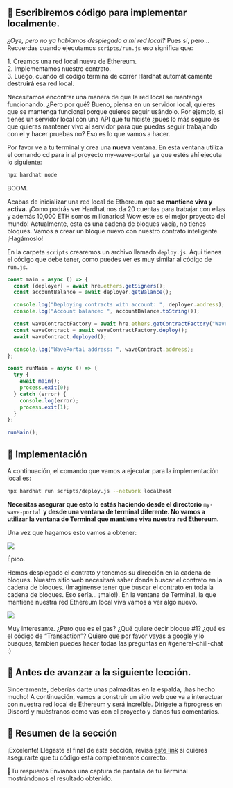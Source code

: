 ## 👀 Escribiremos código para implementar localmente.

*¿Oye, pero no ya habíamos desplegado a mi red local?*
Pues sí, pero...
Recuerdas cuando ejecutamos `scripts/run.js` eso significa que:

1\.	Creamos una red local nueva de Ethereum.\
2\.	Implementamos nuestro contrato.\
3\.	Luego, cuando el código termina de correr Hardhat automáticamente **destruirá** esa red local.

Necesitamos encontrar una manera de que la red local se mantenga funcionando. ¿Pero por qué? Bueno, piensa en un servidor local, quieres que se mantenga funcional porque quieres seguir usándolo. Por ejemplo, si tienes un servidor local con una API que tu hiciste ¿pues lo más seguro es que quieras mantener vivo al servidor para que puedas seguir trabajando con el y hacer pruebas no? 
Eso es lo que vamos a hacer.

Por favor ve a tu terminal y crea una **nueva** ventana. En esta ventana utiliza el comando cd para ir al proyecto my-wave-portal ya que estés ahí ejecuta lo siguiente:
```bash
npx hardhat node
```

BOOM.

Acabas de inicializar una red local de Ethereum que **se mantiene viva y activa.** ¡Como podrás ver Hardhat nos da 20 cuentas para trabajar con ellas y además 10,000 ETH somos millonarios! Wow este es el mejor proyecto del mundo!
Actualmente, esta es una cadena de bloques vacía, no tienes bloques.
Vamos a crear un bloque nuevo con nuestro contrato inteligente. ¡Hagámoslo!

En la carpeta `scripts` crearemos un archivo llamado `deploy.js`. Aquí tienes el código que debe tener, como puedes ver es muy similar al código de `run.js`. 

```javascript
const main = async () => {
  const [deployer] = await hre.ethers.getSigners();
  const accountBalance = await deployer.getBalance();

  console.log("Deploying contracts with account: ", deployer.address);
  console.log("Account balance: ", accountBalance.toString());

  const waveContractFactory = await hre.ethers.getContractFactory("WavePortal");
  const waveContract = await waveContractFactory.deploy();
  await waveContract.deployed();

  console.log("WavePortal address: ", waveContract.address);
};

const runMain = async () => {
  try {
    await main();
    process.exit(0);
  } catch (error) {
    console.log(error);
    process.exit(1);
  }
};

runMain();
```

## 🎉 Implementación

A continuación, el comando que vamos a ejecutar para la implementación local es:

```bash
npx hardhat run scripts/deploy.js --network localhost
```

**Necesitas asegurar que esto lo estás haciendo desde el directorio** `my-wave-portal` **y desde una ventana de terminal diferente. No vamos a utilizar la ventana de Terminal que mantiene viva nuestra red Ethereum.**

Una vez que hagamos esto vamos a obtener:

![](https://i.imgur.com/ZXehYOk.png)
 
Épico.

Hemos desplegado el contrato y tenemos su dirección en la cadena de bloques. Nuestro sitio web necesitará saber donde buscar el contrato en la cadena de bloques. (Imagínense tener que buscar el contrato en toda la cadena de bloques. Eso sería... ¡malo!).
En la ventana de Terminal, la que mantiene nuestra red Ethereum local viva vamos a ver algo nuevo.

![](https://i.imgur.com/DmhZRJN.png)
 
Muy interesante. ¿Pero que es el gas? ¿Qué quiere decir bloque #1? ¿qué es el código de “Transaction”? 
Quiero que por favor vayas a google y lo busques, también puedes hacer todas las preguntas en #general-chill-chat :)

## 🚨 Antes de avanzar a la siguiente lección.

Sinceramente, deberías darte unas palmaditas en la espalda, ¡has hecho mucho!
A continuación, vamos a construir un sitio web que va a interactuar con nuestra red local de Ethereum y será increíble. 
Dirígete a #progress en Discord y muéstranos como vas con el proyecto y danos tus comentarios.

## 🎁 Resumen de la sección

¡Excelente! Llegaste al final de esta sección, revisa [este link](https://gist.github.com/adilanchian/9f745fdfa9186047e7a779c02f4bffb7) 
si quieres asegurarte que tu código está completamente correcto.

📝Tu respuesta
 Envíanos una captura de pantalla de tu Terminal mostrándonos el resultado obtenido.
